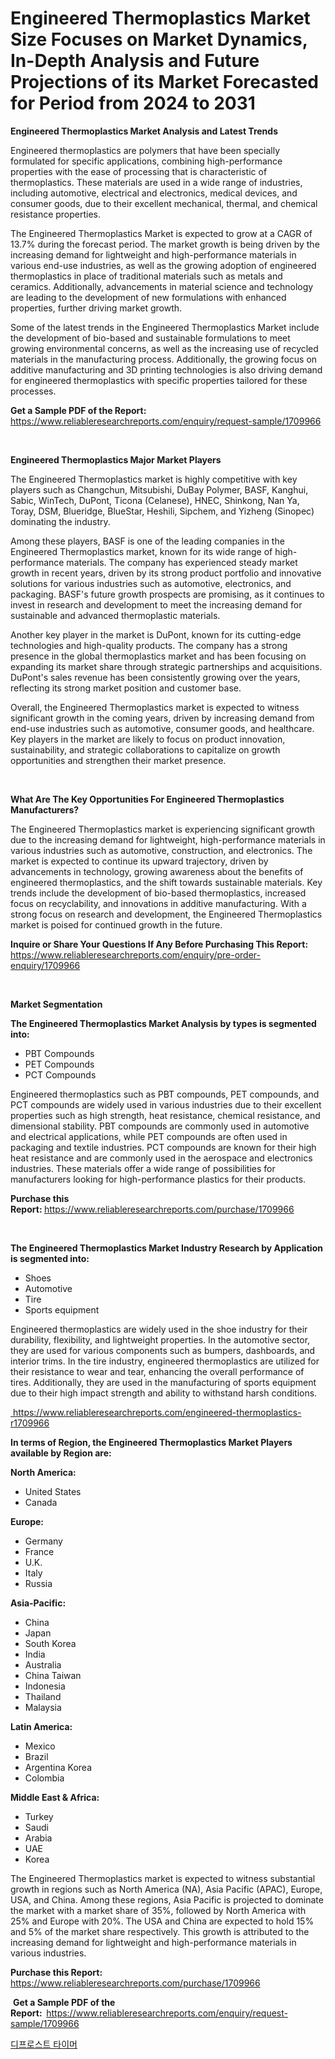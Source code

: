 <p><h1>Engineered Thermoplastics Market Size Focuses on Market Dynamics, In-Depth Analysis and Future Projections of its Market Forecasted for Period from 2024 to 2031</h1></p><p><strong>Engineered Thermoplastics Market Analysis and Latest Trends</strong></p>
<p><p>Engineered thermoplastics are polymers that have been specially formulated for specific applications, combining high-performance properties with the ease of processing that is characteristic of thermoplastics. These materials are used in a wide range of industries, including automotive, electrical and electronics, medical devices, and consumer goods, due to their excellent mechanical, thermal, and chemical resistance properties.</p><p>The Engineered Thermoplastics Market is expected to grow at a CAGR of 13.7% during the forecast period. The market growth is being driven by the increasing demand for lightweight and high-performance materials in various end-use industries, as well as the growing adoption of engineered thermoplastics in place of traditional materials such as metals and ceramics. Additionally, advancements in material science and technology are leading to the development of new formulations with enhanced properties, further driving market growth.</p><p>Some of the latest trends in the Engineered Thermoplastics Market include the development of bio-based and sustainable formulations to meet growing environmental concerns, as well as the increasing use of recycled materials in the manufacturing process. Additionally, the growing focus on additive manufacturing and 3D printing technologies is also driving demand for engineered thermoplastics with specific properties tailored for these processes.</p></p>
<p><strong>Get a Sample PDF of the Report:&nbsp;</strong> <a href="https://www.reliableresearchreports.com/enquiry/request-sample/1709966">https://www.reliableresearchreports.com/enquiry/request-sample/1709966</a></p>
<p>&nbsp;</p>
<p><strong>Engineered Thermoplastics Major Market Players</strong></p>
<p><p>The Engineered Thermoplastics market is highly competitive with key players such as Changchun, Mitsubishi, DuBay Polymer, BASF, Kanghui, Sabic, WinTech, DuPont, Ticona (Celanese), HNEC, Shinkong, Nan Ya, Toray, DSM, Blueridge, BlueStar, Heshili, Sipchem, and Yizheng (Sinopec) dominating the industry.</p><p>Among these players, BASF is one of the leading companies in the Engineered Thermoplastics market, known for its wide range of high-performance materials. The company has experienced steady market growth in recent years, driven by its strong product portfolio and innovative solutions for various industries such as automotive, electronics, and packaging. BASF's future growth prospects are promising, as it continues to invest in research and development to meet the increasing demand for sustainable and advanced thermoplastic materials.</p><p>Another key player in the market is DuPont, known for its cutting-edge technologies and high-quality products. The company has a strong presence in the global thermoplastics market and has been focusing on expanding its market share through strategic partnerships and acquisitions. DuPont's sales revenue has been consistently growing over the years, reflecting its strong market position and customer base.</p><p>Overall, the Engineered Thermoplastics market is expected to witness significant growth in the coming years, driven by increasing demand from end-use industries such as automotive, consumer goods, and healthcare. Key players in the market are likely to focus on product innovation, sustainability, and strategic collaborations to capitalize on growth opportunities and strengthen their market presence.</p></p>
<p>&nbsp;</p>
<p><strong>What Are The Key Opportunities For Engineered Thermoplastics Manufacturers?</strong></p>
<p><p>The Engineered Thermoplastics market is experiencing significant growth due to the increasing demand for lightweight, high-performance materials in various industries such as automotive, construction, and electronics. The market is expected to continue its upward trajectory, driven by advancements in technology, growing awareness about the benefits of engineered thermoplastics, and the shift towards sustainable materials. Key trends include the development of bio-based thermoplastics, increased focus on recyclability, and innovations in additive manufacturing. With a strong focus on research and development, the Engineered Thermoplastics market is poised for continued growth in the future.</p></p>
<p><strong>Inquire or Share Your Questions If Any Before Purchasing This Report:</strong> <a href="https://www.reliableresearchreports.com/enquiry/pre-order-enquiry/1709966">https://www.reliableresearchreports.com/enquiry/pre-order-enquiry/1709966</a></p>
<p>&nbsp;</p>
<p><strong>Market Segmentation</strong></p>
<p><strong>The Engineered Thermoplastics Market Analysis by types is segmented into:</strong></p>
<p><ul><li>PBT Compounds</li><li>PET Compounds</li><li>PCT Compounds</li></ul></p>
<p><p>Engineered thermoplastics such as PBT compounds, PET compounds, and PCT compounds are widely used in various industries due to their excellent properties such as high strength, heat resistance, chemical resistance, and dimensional stability. PBT compounds are commonly used in automotive and electrical applications, while PET compounds are often used in packaging and textile industries. PCT compounds are known for their high heat resistance and are commonly used in the aerospace and electronics industries. These materials offer a wide range of possibilities for manufacturers looking for high-performance plastics for their products.</p></p>
<p><strong>Purchase this Report:&nbsp;</strong><a href="https://www.reliableresearchreports.com/purchase/1709966">https://www.reliableresearchreports.com/purchase/1709966</a></p>
<p>&nbsp;</p>
<p><strong>The Engineered Thermoplastics Market Industry Research by Application is segmented into:</strong></p>
<p><ul><li>Shoes</li><li>Automotive</li><li>Tire</li><li>Sports equipment</li></ul></p>
<p><p>Engineered thermoplastics are widely used in the shoe industry for their durability, flexibility, and lightweight properties. In the automotive sector, they are used for various components such as bumpers, dashboards, and interior trims. In the tire industry, engineered thermoplastics are utilized for their resistance to wear and tear, enhancing the overall performance of tires. Additionally, they are used in the manufacturing of sports equipment due to their high impact strength and ability to withstand harsh conditions.</p></p>
<p><a href="https://www.reliableresearchreports.com/engineered-thermoplastics-r1709966">&nbsp;https://www.reliableresearchreports.com/engineered-thermoplastics-r1709966</a></p>
<p><strong>In terms of Region, the Engineered Thermoplastics Market Players available by Region are:</strong></p>
<p>
    <p> <strong> North America: </strong>
        <ul>
            <li>United States</li>
            <li>Canada</li>
        </ul>
        </p> 
    <p> <strong> Europe: </strong>
        <ul>
            <li>Germany</li>
            <li>France</li>
            <li>U.K.</li>
            <li>Italy</li>
            <li>Russia</li>
        </ul>
        </p> 
    <p> <strong> Asia-Pacific: </strong>
        <ul>
            <li>China</li>
            <li>Japan</li>
            <li>South Korea</li>
            <li>India</li>
            <li>Australia</li>
            <li>China Taiwan</li>
            <li>Indonesia</li>
            <li>Thailand</li>
            <li>Malaysia</li>
        </ul>
        </p> 
    <p> <strong> Latin America: </strong>
        <ul>
            <li>Mexico</li>
            <li>Brazil</li>
            <li>Argentina Korea</li>
            <li>Colombia</li>
        </ul>
        </p> 
    <p> <strong> Middle East & Africa: </strong>
        <ul>
            <li>Turkey</li>
            <li>Saudi</li>
            <li>Arabia</li>
            <li>UAE</li>
            <li>Korea</li>
        </ul>
    </p>
    </p>
<p><p>The Engineered Thermoplastics market is expected to witness substantial growth in regions such as North America (NA), Asia Pacific (APAC), Europe, USA, and China. Among these regions, Asia Pacific is projected to dominate the market with a market share of 35%, followed by North America with 25% and Europe with 20%. The USA and China are expected to hold 15% and 5% of the market share respectively. This growth is attributed to the increasing demand for lightweight and high-performance materials in various industries.</p></p>
<p><strong>Purchase this Report: </strong><a href="https://www.reliableresearchreports.com/purchase/1709966">https://www.reliableresearchreports.com/purchase/1709966</a></p>
<p>&nbsp;<strong>Get a Sample PDF of the Report:&nbsp;&nbsp;</strong><a href="https://www.reliableresearchreports.com/enquiry/request-sample/1709966">https://www.reliableresearchreports.com/enquiry/request-sample/1709966</a></p>
<p><strong></strong></p>
<p><p><a href="https://github.com/alfitoms13/Market-Research-Report-List-1/blob/main/9409199123357.md">디프로스트 타이머</a></p></p>